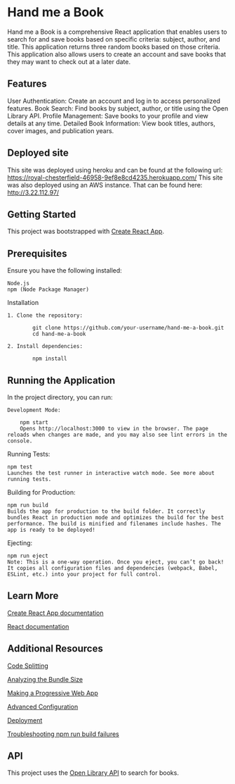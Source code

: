 # Hand me a Book

Hand me a Book is a comprehensive React application that enables users to search for and save books based on specific criteria: subject, author, and title. This application returns three random books based on those criteria. This application also allows users to create an account and save books that they may want to check out at a later date.

## Features

User Authentication: Create an account and log in to access personalized features.
Book Search: Find books by subject, author, or title using the Open Library API.
Profile Management: Save books to your profile and view details at any time.
Detailed Book Information: View book titles, authors, cover images, and publication years.

## Deployed site

This site was deployed using heroku and can be found at the following url: https://royal-chesterfield-46958-9ef8e8cd4235.herokuapp.com/
This site was also deployed using an AWS instance. That can be found here: http://3.22.112.97/

## Getting Started

This project was bootstrapped with [Create React App](https://github.com/facebook/create-react-app).

## Prerequisites

Ensure you have the following installed:

    Node.js
    npm (Node Package Manager)

Installation

    1. Clone the repository:

            git clone https://github.com/your-username/hand-me-a-book.git
            cd hand-me-a-book

    2. Install dependencies:

            npm install

## Running the Application

In the project directory, you can run:

    Development Mode:

        npm start
        Opens http://localhost:3000 to view in the browser. The page reloads when changes are made, and you may also see lint errors in the console.

Running Tests:

    npm test
    Launches the test runner in interactive watch mode. See more about running tests.

Building for Production:

    npm run build
    Builds the app for production to the build folder. It correctly bundles React in production mode and optimizes the build for the best performance. The build is minified and filenames include hashes. The app is ready to be deployed!

Ejecting:

    npm run eject
    Note: This is a one-way operation. Once you eject, you can’t go back! It copies all configuration files and dependencies (webpack, Babel, ESLint, etc.) into your project for full control.

## Learn More

[Create React App documentation](https://facebook.github.io/create-react-app/docs/getting-started)

[React documentation](https://reactjs.org/)

## Additional Resources

[Code Splitting](https://facebook.github.io/create-react-app/docs/code-splitting)

[Analyzing the Bundle Size](https://facebook.github.io/create-react-app/docs/analyzing-the-bundle-size)

[Making a Progressive Web App](https://facebook.github.io/create-react-app/docs/making-a-progressive-web-app)

[Advanced Configuration](https://facebook.github.io/create-react-app/docs/advanced-configuration)

[Deployment](https://facebook.github.io/create-react-app/docs/deployment)

[Troubleshooting npm run build failures](https://facebook.github.io/create-react-app/docs/troubleshooting#npm-run-build-fails-to-minify)

## API

This project uses the [Open Library API](https://openlibrary.org/dev/docs/api/search) to search for books.
